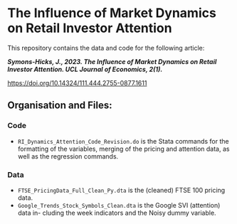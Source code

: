 # The Influence of Market Dynamics on Retail Investor Attention

This repository contains the data and code for the following article:

***Symons-Hicks, J., 2023. The Influence of Market Dynamics on Retail Investor Attention. UCL Journal of Economics, 2(1).***

https://doi.org/10.14324/111.444.2755-0877.1611

## Organisation and Files:

### Code
* `RI_Dynamics_Attention_Code_Revision.do` is the Stata commands for the formatting of the variables, merging of the pricing and attention data, as well as the regression commands.

### Data
* `FTSE_PricingData_Full_Clean_Py.dta` is the (cleaned) FTSE 100 pricing data.
* `Google_Trends_Stock_Symbols_Clean.dta` is the Google SVI (attention) data in- cluding the week indicators and the Noisy dummy variable.
